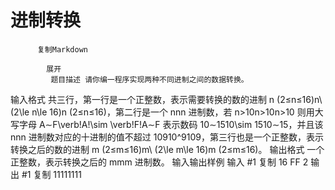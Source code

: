 # 进制转换


          复制Markdown
         
            展开
             题目描述 请你编一程序实现两种不同进制之间的数据转换。
 输入格式 共三行，第一行是一个正整数，表示需要转换的数的进制 n (2≤n≤16)n\ (2\le n\le 16)n (2≤n≤16)，第二行是一个 nnn 进制数，若 n>10n>10n>10 则用大写字母 A∼F\verb!A!\sim \verb!F!A∼F 表示数码 10∼1510\sim 1510∼15，并且该 nnn 进制数对应的十进制的值不超过 10910^9109，第三行也是一个正整数，表示转换之后的数的进制 m (2≤m≤16)m\ (2\le m\le 16)m (2≤m≤16)。
 输出格式 一个正整数，表示转换之后的 mmm 进制数。
  输入输出样例 输入 #1 
    复制
   16
FF
2
 输出 #1 
    复制
   11111111  